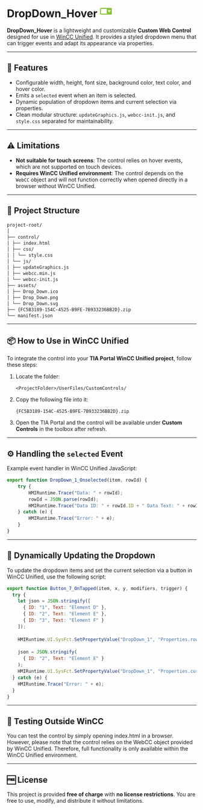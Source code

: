 # DropDown_Hover ![Preview](./assets/Drop_Down.png)

**DropDown_Hover** is a lightweight and customizable **Custom Web Control** designed for use in [WinCC Unified](https://support.industry.siemens.com/cs/document/109784439/). It provides a styled dropdown menu that can trigger events and adapt its appearance via properties.

---

## 🚀 Features

- Configurable width, height, font size, background color, text color, and hover color.
- Emits a `selected` event when an item is selected.
- Dynamic population of dropdown items and current selection via properties.
- Clean modular structure: `updateGraphics.js`, `webcc-init.js`, and `style.css` separated for maintainability.

---

## ⚠️ Limitations

- **Not suitable for touch screens**: The control relies on hover events, which are not supported on touch devices.
- **Requires WinCC Unified environment**: The control depends on the `WebCC` object and will not function correctly when opened directly in a browser without WinCC Unified.

---

## 📁 Project Structure

```
project-root/
│
├── control/
│ ├── index.html
│ ├── css/
│ │ └── style.css
│ └── js/
│ ├── updateGraphics.js
│ ├── webcc.min.js
│ └── webcc-init.js
├── assets/
│ ├── Drop_Down.ico
│ ├── Drop_Down.png
│ └── Drop_Down.svg
├── {FC5B3189-154C-4525-B9FE-7B933236BB2D}.zip
└── manifest.json

```

---

## 📦 How to Use in WinCC Unified

To integrate the control into your **TIA Portal WinCC Unified project**, follow these steps:

1. Locate the folder:
   ```
   <ProjectFolder>/UserFiles/CustomControls/
   ```

2. Copy the following file into it:
   ```
   {FC5B3189-154C-4525-B9FE-7B933236BB2D}.zip
   ```

3. Open the TIA Portal and the control will be available under **Custom Controls** in the toolbox after refresh.

---

## ⚙️ Handling the `selected` Event

Example event handler in WinCC Unified JavaScript:

```javascript
export function DropDown_1_Onselected(item, rowId) {
    try {
        HMIRuntime.Trace("Data: " + rowId);
        rowId = JSON.parse(rowId);
        HMIRuntime.Trace("Data ID: " + rowId.ID + " Data Text: " + rowId.Text);
    } catch (e) {
        HMIRuntime.Trace("Error: " + e);
    }
}
```

---

## 🔄 Dynamically Updating the Dropdown

To update the dropdown items and set the current selection via a button in WinCC Unified, use the following script:

```javascript
export function Button_7_OnTapped(item, x, y, modifiers, trigger) {
  try {
    let json = JSON.stringify([
      { ID: "1", Text: "Element D" },
      { ID: "2", Text: "Element E" },
      { ID: "3", Text: "Element F" }
    ]);

    HMIRuntime.UI.SysFct.SetPropertyValue("DropDown_1", "Properties.rows", json);

    json = JSON.stringify(
      { ID: "2", Text: "Element E" }
    );
    HMIRuntime.UI.SysFct.SetPropertyValue("DropDown_1", "Properties.current", json);
  } catch (e) {
    HMIRuntime.Trace("Error: " + e);
  }
}
```

---

## 🧪 Testing Outside WinCC

You can test the control by simply opening index.html in a browser. However, please note that the control relies on the WebCC object provided by WinCC Unified. Therefore, full functionality is only available within the WinCC Unified environment.

---

## 🆓 License

This project is provided **free of charge** with **no license restrictions**. You are free to use, modify, and distribute it without limitations.